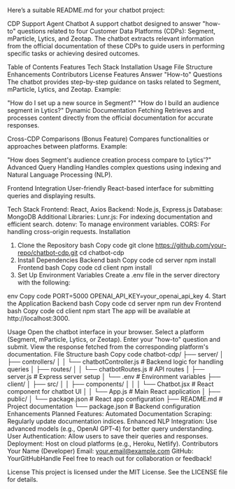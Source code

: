 
Here’s a suitable README.md for your chatbot project:

CDP Support Agent Chatbot
A support chatbot designed to answer "how-to" questions related to four Customer Data Platforms (CDPs): Segment, mParticle, Lytics, and Zeotap. The chatbot extracts relevant information from the official documentation of these CDPs to guide users in performing specific tasks or achieving desired outcomes.

Table of Contents
Features
Tech Stack
Installation
Usage
File Structure
Enhancements
Contributors
License
Features
Answer "How-to" Questions
The chatbot provides step-by-step guidance on tasks related to Segment, mParticle, Lytics, and Zeotap.
Example:

"How do I set up a new source in Segment?"
"How do I build an audience segment in Lytics?"
Dynamic Documentation Fetching
Retrieves and processes content directly from the official documentation for accurate responses.

Cross-CDP Comparisons (Bonus Feature)
Compares functionalities or approaches between platforms.
Example:

"How does Segment's audience creation process compare to Lytics'?"
Advanced Query Handling
Handles complex questions using indexing and Natural Language Processing (NLP).

Frontend Integration
User-friendly React-based interface for submitting queries and displaying results.

Tech Stack
Frontend: React, Axios
Backend: Node.js, Express.js
Database: MongoDB
Additional Libraries:
Lunr.js: For indexing documentation and efficient search.
dotenv: To manage environment variables.
CORS: For handling cross-origin requests.
Installation
1. Clone the Repository
bash
Copy code
git clone https://github.com/your-repo/chatbot-cdp.git
cd chatbot-cdp
2. Install Dependencies
Backend
bash
Copy code
cd server
npm install
Frontend
bash
Copy code
cd client
npm install
3. Set Up Environment Variables
Create a .env file in the server directory with the following:

env
Copy code
PORT=5000
OPENAI_API_KEY=your_openai_api_key
4. Start the Application
Backend
bash
Copy code
cd server
npm run dev
Frontend
bash
Copy code
cd client
npm start
The app will be available at http://localhost:3000.

Usage
Open the chatbot interface in your browser.
Select a platform (Segment, mParticle, Lytics, or Zeotap).
Enter your "how-to" question and submit.
View the response fetched from the corresponding platform's documentation.
File Structure
bash
Copy code
chatbot-cdp/
├── server/
│   ├── controllers/
│   │   └── chatbotController.js  # Backend logic for handling queries
│   ├── routes/
│   │   └── chatbotRoutes.js      # API routes
│   ├── server.js                 # Express server setup
│   └── .env                      # Environment variables
├── client/
│   ├── src/
│   │   ├── components/
│   │   │   └── Chatbot.jsx       # React component for chatbot UI
│   │   └── App.js                # Main React application
│   ├── public/
│   └── package.json              # React app configuration
├── README.md                     # Project documentation
└── package.json                  # Backend configuration
Enhancements
Planned Features:
Automated Documentation Scraping: Regularly update documentation indices.
Enhanced NLP Integration: Use advanced models (e.g., OpenAI GPT-4) for better query understanding.
User Authentication: Allow users to save their queries and responses.
Deployment: Host on cloud platforms (e.g., Heroku, Netlify).
Contributors
Your Name (Developer)
Email: your.email@example.com
GitHub: YourGitHubHandle
Feel free to reach out for collaboration or feedback!

License
This project is licensed under the MIT License. See the LICENSE file for details.
